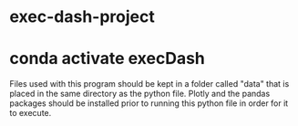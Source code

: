 # exec-dash-project

# conda activate execDash

Files used with this program should be kept in a folder called "data" that is placed in the same directory as the python file. 
Plotly and the pandas packages should be installed prior to running this python file in order for it to execute. 